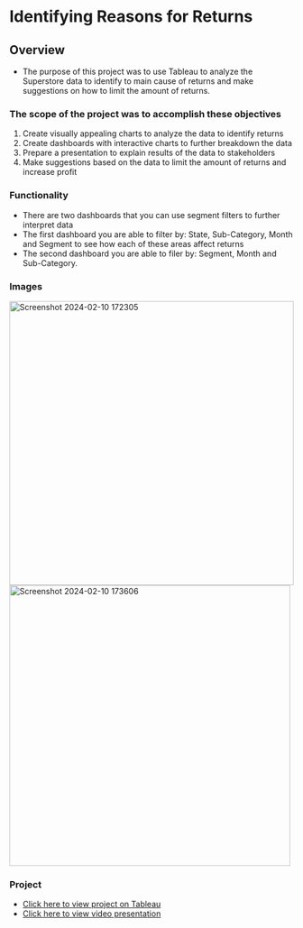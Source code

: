 # Identifying Reasons for Returns

## Overview
* The purpose of this project was to use Tableau to analyze the Superstore data to identify to main cause of returns and make suggestions on how to limit the amount of returns.  

### The scope of the project was to accomplish these objectives

1. Create visually appealing charts to analyze the data to identify returns
2. Create dashboards with interactive charts to further breakdown the data
3. Prepare a presentation to explain results of the data to stakeholders
4. Make suggestions based on the data to limit the amount of returns and increase profit

### Functionality

* There are two dashboards that you can use segment filters to further interpret data
* The first dashboard you are able to filter by: State, Sub-Category, Month and Segment to see how each of these areas affect returns 
* The second dashboard you are able to filer by: Segment, Month and Sub-Category. 

### Images
<img width="504" alt="Screenshot 2024-02-10 172305" src="https://github.com/CorriSarge/TripleTen_projects/assets/159454637/d7b6875c-3946-4cc7-ab45-b3b2ef1a32fa"> 
<img width="498" alt="Screenshot 2024-02-10 173606" src="https://github.com/CorriSarge/TripleTen_projects/assets/159454637/2d040bb8-9b4b-4950-9410-8ea86c34d6e9">

### Project
* [Click here to view project on Tableau](https://public.tableau.com/views/SuperstoreReturns_17120137434790/ReturnMetrics?:language=en-US&:sid=&:display_count=n&:origin=viz_share_link) 
* [Click here to view video presentation](https://youtu.be/uiNIs_U2BLg )

